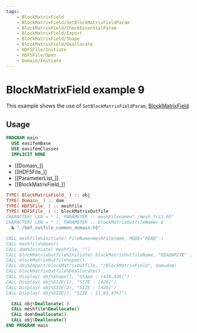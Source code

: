 ```yaml
---
tags:
    - BlockMatrixField
    - BlockMatrixField/SetBlockMatrixFieldParam
    - BlockMatrixField/CheckEssentialParam
    - BlockMatrixField/Import
    - BlockMatrixField/Shape
    - BlockMatrixField/Deallocate
    - HDF5File/Initiate
    - HDF5File/Open
    - Domain/Initiate
---
```


# BlockMatrixField example 9

This example shows the use of `SetBlockMatrixFieldParam`, [BlockMatrixField](BlockMatrixField_.md)

## Usage

```fortran
PROGRAM main
  USE easifemBase
  USE easifemClasses
  IMPLICIT NONE
```

- [[Domain_]]
- [[HDF5File_]]
- [[ParameterList_]]
- [[BlockMatrixField_]]

```fortran
TYPE( BlockMatrixField_ ) :: obj
TYPE( Domain_ ) :: dom
TYPE( HDF5File_ ) :: meshfile
TYPE( HDF5File_ ) :: blockMatrixOutfile
CHARACTER( LEN = * ), PARAMETER :: meshFilename="./mesh_tri3.h5"
CHARACTER( LEN = * ), PARAMETER :: blockMatrixOutfileName= &
  & "./bmf_outfile_common_domain.h5"
```

```fortran
CALL meshfile%Initiate( FileName=meshFilename, MODE="READ" )
CALL meshfile%Open()
CALL dom%Initiate( meshfile, "")
CALL blockMatrixOutfile%Initiate( blockMatrixOutfileName, "READWRITE" )
CALL blockMatrixOutfile%open()
CALL obj%Import(blockMatrixOutfile, "/BlockMatrixField", dom=dom)
CALL blockMatrixOutfile%Deallocate()
CALL Display( obj%Shape(), "Shape : [426,426]")
CALL Display( obj%SIZE(1), "SIZE : [426]")
CALL Display( obj%SIZE(2), "SIZE : [426]")
CALL Display( obj%SIZE(), "SIZE : [1,81,476]")
```

```fortran
  CALL obj%Deallocate( )
  CALL meshfile%Deallocate()
  CALL dom%Deallocate()
  CALL obj%Deallocate()
END PROGRAM main
```
